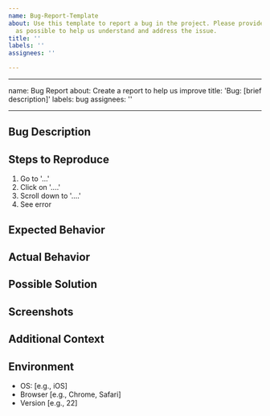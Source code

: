 ```yaml
---
name: Bug-Report-Template
about: Use this template to report a bug in the project. Please provide as much detail
  as possible to help us understand and address the issue.
title: ''
labels: ''
assignees: ''

---
```


---
name: Bug Report
about: Create a report to help us improve
title: 'Bug: [brief description]'
labels: bug
assignees: ''

---

## Bug Description
<!-- A clear and concise description of what the bug is. -->

## Steps to Reproduce
<!-- Steps to reproduce the behavior: -->
1. Go to '...'
2. Click on '....'
3. Scroll down to '....'
4. See error

## Expected Behavior
<!-- A clear and concise description of what you expected to happen. -->

## Actual Behavior
<!-- A clear and concise description of what actually happened. -->

## Possible Solution
<!-- If possible, suggest a fix for the bug, or ideas on how to implement an addition or change. -->

## Screenshots
<!-- If applicable, add screenshots to help explain your problem. -->

## Additional Context
<!-- Add any other context about the problem here. -->

## Environment
<!-- Please complete the following information: -->
- OS: [e.g., iOS]
- Browser [e.g., Chrome, Safari]
- Version [e.g., 22]
